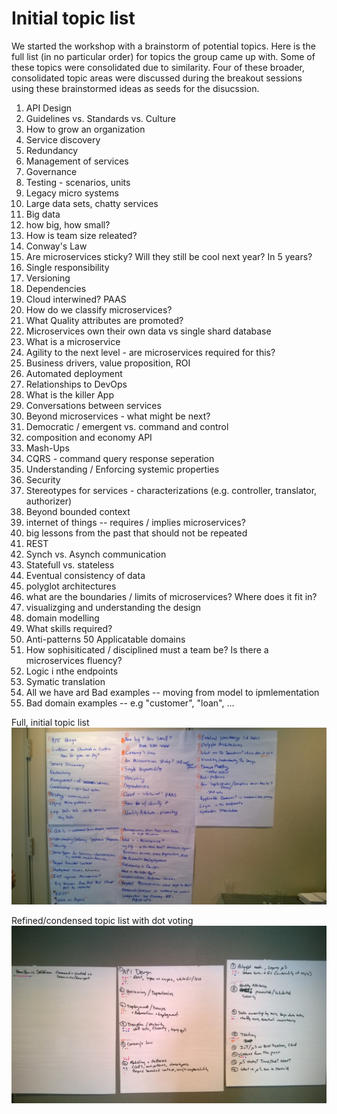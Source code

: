 # Initial topic list

We started the workshop with a brainstorm of potential topics.  Here is the full list (in no particular order) for topics the group came up with.  Some of these topics were consolidated due to similarity.  Four of these broader, consolidated topic areas were discussed during the breakout sessions using these brainstormed ideas as seeds for the disucssion.

1. API Design
2. Guidelines vs. Standards vs. Culture
3. How to grow an organization
4. Service discovery
5. Redundancy
6. Management of services
7. Governance
8. Testing - scenarios, units
9. Legacy micro systems
10. Large data sets, chatty services
11. Big data
12. how big, how small?
13. How is team size releated?
14. Conway's Law
15. Are microservices sticky? Will they still be cool next year?  In 5 years?
16. Single responsibility
17. Versioning
18. Dependencies
19. Cloud interwined?  PAAS
20. How do we classify microservices?
21. What Quality attributes are promoted?
22. Microservices own their own data vs single shard database
23. What is a microservice
23. Agility to the next level - are microservices required for this?
24. Business drivers, value proposition, ROI
25. Automated deployment
26. Relationships to DevOps
27. What is the killer App
28. Conversations between services
29. Beyond microservices - what might be next?
30. Democratic / emergent vs. command and control
31. composition and economy API
32. Mash-Ups
33. CQRS - command query response seperation
34. Understanding / Enforcing systemic properties
35. Security
36. Stereotypes for services - characterizations (e.g. controller, translator, authorizer)
37. Beyond bounded context
38. internet of things -- requires / implies microservices?
39. big lessons from the past that should not be repeated
40. REST
41. Synch vs. Asynch communication
42. Statefull vs. stateless
43. Eventual consistency of data
44. polyglot architectures
45. what are the boundaries / limits of microservices?  Where does it fit in?
46. visualizging and understanding the design
47. domain modelling
48. What skills required?
49. Anti-patterns
50 Applicatable domains
51. How sophisiticated / disciplined must a team be?  Is there a microservices fluency?
52. Logic i nthe endpoints
53. Symatic translation
54. All we have ard Bad examples -- moving from model to ipmlementation
55. Bad domain examples -- e.g "customer", "loan", ...

Full, initial topic list
![Initial topic list](/outcomes/images/topic-list.jpg)

Refined/condensed topic list with dot voting
![Refined topic list](/outcomes/images/refined-topic-list.jpg)
